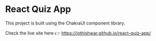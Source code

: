 # React Quiz App

This project is built using the ChakraUI component library.

Check the live site here 👉 https://jothishwar.github.io/react-quiz-app/
